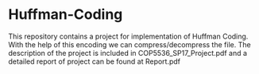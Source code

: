 # Huffman-Coding

This repository contains a project for implementation of Huffman Coding. With the help of this encoding we can compress/decompress the file.
The description of the project is included in COP5536_SP17_Project.pdf and a detailed report of project can be found at Report.pdf
